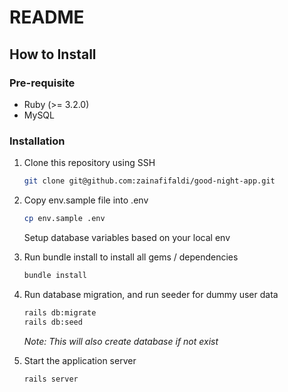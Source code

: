 # README

## How to Install

### Pre-requisite
- Ruby (>= 3.2.0)
- MySQL

### Installation
1. Clone this repository using SSH
   ```bash
   git clone git@github.com:zainafifaldi/good-night-app.git
   ```

2. Copy env.sample file into .env
   ```bash
   cp env.sample .env
   ```
   Setup database variables based on your local env

3. Run bundle install to install all gems / dependencies
   ```bash
   bundle install
   ```

4. Run database migration, and run seeder for dummy user data
   ```bash
   rails db:migrate
   rails db:seed
   ```
   *Note: This will also create database if not exist*

5. Start the application server
   ```bash
   rails server
   ```
